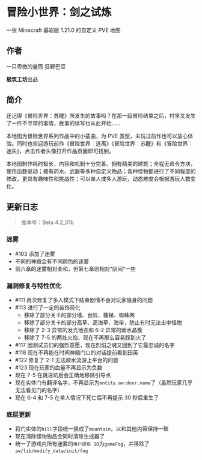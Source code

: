 # 冒险小世界：剑之试炼

一张 Minecraft 基岩版 1.21.0 的自定义 PVE 地图

## 作者

一只卑微的量筒
狂野巴豆

**极筑工坊**出品

## 简介

还记得《冒险世界：苏醒》所发生的故事吗？在那一段冒险结束之后，村里又发生了一件不寻常的事情，故事的续写也从此开始……

本地图为冒险世界系列作品中的小插曲，为 PVE 类型，未玩过前作也可以放心体验。同时也欢迎游玩前作《冒险世界：逃离》《冒险世界：苏醒》和《冒险世界：迷失》，点击作者头像打开作品页面即可找到。

本地图制作耗时极长，内容和机制十分完善。拥有精美的建筑；全程无命令方块，使用函数驱动；拥有药水、武器等多种自定义物品；各种怪物都进行了不同程度的修改，更具有趣味性和挑战性；可以单人或多人游玩，动态难度会根据游玩人数变化。

## 更新日志

> 版本号：Beta 4.2_01b

### 迷雾

- #103 添加了迷雾
- 不同的神殿会有不同颜色的迷雾
- 前六章的迷雾相对柔和，但第七章则相对“阴间”一些

### 漏洞修复与特性优化

- #111 再次修复了多人模式下结束剧情不会对玩家隐身的问题
- #113 进行了一定的装饰简化
  - 移除了部分关卡的部分墙、台阶、楼梯、蜘蛛网
  - 移除了部分关卡的部分高草、高海草、海带，防止有时无法击中怪物
  - 移除了 2-3 异常的发光地衣和 6-2 异常的紫水晶簇
  - 移除了 7-5 的两处火焰，现在不再那么容易踩到火了
- #117 因测试员们的强烈意愿，现在烈焰之魂又回到了它最忠诚的名字
- #118 现在不再能在时间神殿门口的对话提前看到田英
- #122 修复了 2-1 无法顺水流游上平台的问题
- #123 现在玩家的血量不再显示为负数
- 现在 7-5 在跳进坑后会正确地移除引导点
- 现在实体门有翻译名字，不再显示为`entity.aw:door.name`了（虽然玩家几乎无法看见门的名字）
- 现在 6-4 和 7-5 在单人情况下死亡后不再提示 30 秒后重生了

### 底层更新

- 将门实体的`hill`字段统一换成了`mountain`，以和其他内容保持一致
- 现在清除怪物物品会同时清除生成器了
- 统一了游戏内所有迷雾的`用户提供 ID`为`gameFog`，并移除了`aw/lib/modify_data/init/fog`

